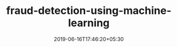 ---
title: "fraud-detection-using-machine-learning"
date: 2019-06-16T17:46:20+05:30
type: "organisations"
org_name: "Amazon Web Services - Labs"
repo_desc: "Setup end to end demo architecture for predicting fraud events with Machine Learning using Amazon SageMaker"
repo_link: https://github.com/awslabs/fraud-detection-using-machine-learning


---